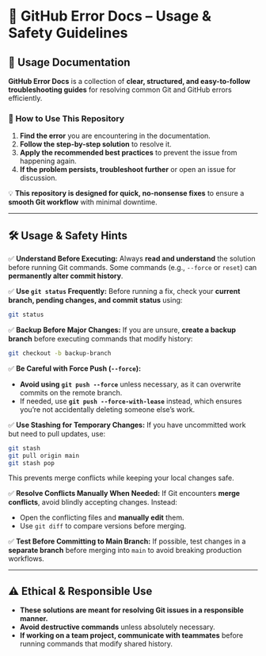 # **📌 GitHub Error Docs – Usage & Safety Guidelines**  

## **🚀 Usage Documentation**  

**GitHub Error Docs** is a collection of **clear, structured, and easy-to-follow troubleshooting guides** for resolving common Git and GitHub errors efficiently.  

### **🔹 How to Use This Repository**  
1. **Find the error** you are encountering in the documentation.  
2. **Follow the step-by-step solution** to resolve it.  
3. **Apply the recommended best practices** to prevent the issue from happening again.  
4. **If the problem persists, troubleshoot further** or open an issue for discussion.  

💡 **This repository is designed for quick, no-nonsense fixes** to ensure a **smooth Git workflow** with minimal downtime.  

---

## **🛠 Usage & Safety Hints**  

✅ **Understand Before Executing:** Always **read and understand** the solution before running Git commands. Some commands (e.g., `--force` or `reset`) can **permanently alter commit history**.  

✅ **Use `git status` Frequently:** Before running a fix, check your **current branch, pending changes, and commit status** using:  
   ```sh
   git status
   ```  

✅ **Backup Before Major Changes:** If you are unsure, **create a backup branch** before executing commands that modify history:  
   ```sh
   git checkout -b backup-branch
   ```  

✅ **Be Careful with Force Push (`--force`):**  
   - **Avoid using `git push --force`** unless necessary, as it can overwrite commits on the remote branch.  
   - If needed, use **`git push --force-with-lease`** instead, which ensures you’re not accidentally deleting someone else’s work.  

✅ **Use Stashing for Temporary Changes:** If you have uncommitted work but need to pull updates, use:  
   ```sh
   git stash
   git pull origin main
   git stash pop
   ```  
   This prevents merge conflicts while keeping your local changes safe.  

✅ **Resolve Conflicts Manually When Needed:** If Git encounters **merge conflicts**, avoid blindly accepting changes. Instead:  
   - Open the conflicting files and **manually edit** them.  
   - Use `git diff` to compare versions before merging.  

✅ **Test Before Committing to Main Branch:** If possible, test changes in a **separate branch** before merging into `main` to avoid breaking production workflows.  

---

## **⚠ Ethical & Responsible Use**  

- **These solutions are meant for resolving Git issues in a responsible manner.**  
- **Avoid destructive commands** unless absolutely necessary.  
- **If working on a team project, communicate with teammates** before running commands that modify shared history.
